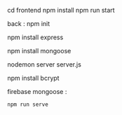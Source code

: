 cd frontend
npm install
npm run start

back :
npm init

npm install express

npm install mongoose

nodemon server server.js

npm install bcrypt

firebase mongoose : 



    npm run serve